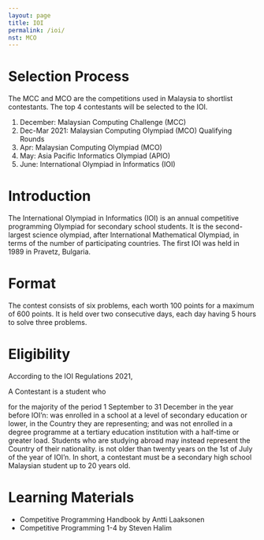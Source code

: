 ```yaml
---
layout: page
title: IOI
permalink: /ioi/
nst: MCO
---
```


# Selection Process
The MCC and MCO are the competitions used in Malaysia to shortlist contestants. The top 4 contestants will be selected to the IOI.

1. December: Malaysian Computing Challenge (MCC)
2. Dec-Mar 2021: Malaysian Computing Olympiad (MCO) Qualifying Rounds
3. Apr: Malaysian Computing Olympiad (MCO)
4. May: Asia Pacific Informatics Olympiad (APIO)
5. June: International Olympiad in Informatics (IOI)

# Introduction
The International Olympiad in Informatics (IOI) is an annual competitive programming Olympiad for secondary school students. It is the second-largest science olympiad, after International Mathematical Olympiad, in terms of the number of participating countries. The first IOI was held in 1989 in Pravetz, Bulgaria.

# Format
The contest consists of six problems, each worth 100 points for a maximum of 600 points. It is held over two consecutive days, each day having 5 hours to solve three problems.

# Eligibility
According to the IOI Regulations 2021,

A Contestant is a student who

for the majority of the period 1 September to 31 December in the year before IOI’n: was enrolled in a school at a level of secondary education or lower, in the Country they are representing; and was not enrolled in a degree programme at a tertiary education institution with a half-time or greater load. Students who are studying abroad may instead represent the Country of their nationality.
is not older than twenty years on the 1st of July of the year of IOI’n.
In short, a contestant must be a secondary high school Malaysian student up to 20 years old.

# Learning Materials
- Competitive Programming Handbook by Antti Laaksonen
- Competitive Programming 1-4 by Steven Halim